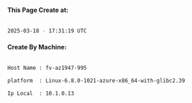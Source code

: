 
   
#### This Page Create at:

```bash

2025-03-18 - 17:31:19 UTC

```

#### Create By Machine:

```bash

Host Name : fv-az1947-995

platform  : Linux-6.8.0-1021-azure-x86_64-with-glibc2.39

Ip Local  : 10.1.0.13

```

